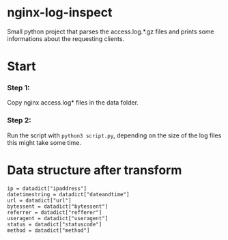 # nginx-log-inspect
Small python project that parses the access.log.*.gz files and prints some informations about the requesting clients.

# Start

### Step 1:
Copy nginx access.log* files in the data folder.

### Step 2:
Run the script with `python3 script.py`, depending on the size of the log files this might take some time.

# Data structure after transform
```
ip = datadict["ipaddress"]
datetimestring = datadict["dateandtime"]
url = datadict["url"]
bytessent = datadict["bytessent"]
referrer = datadict["refferer"]
useragent = datadict["useragent"]
status = datadict["statuscode"]
method = datadict["method"]
```